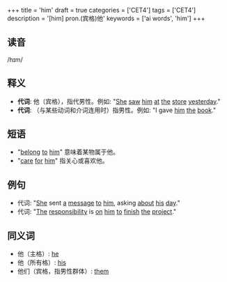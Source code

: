 +++
title = 'him'
draft = true
categories = ['CET4']
tags = ['CET4']
description = '[him] pron.(宾格)他'
keywords = ['ai words', 'him']
+++

## 读音
/hɪm/

## 释义
- **代词**: 他（宾格），指代男性。例如: "[She](/zh/post/she/) [saw](/zh/post/saw/) [him](/zh/post/him/) [at](/zh/post/at/) [the](/zh/post/the/) [store](/zh/post/store/) [yesterday](/zh/post/yesterday/)."
- **代词**: （与某些动词和介词连用时）指男性。例如: "I gave [him](/zh/post/him/) [the](/zh/post/the/) [book](/zh/post/book/)."

## 短语
- "[belong](/zh/post/belong/) [to](/zh/post/to/) [him](/zh/post/him/)" 意味着某物属于他。
- "[care](/zh/post/care/) [for](/zh/post/for/) [him](/zh/post/him/)" 指关心或喜欢他。

## 例句
- 代词: "[She](/zh/post/she/) sent [a](/zh/post/a/) [message](/zh/post/message/) [to](/zh/post/to/) [him](/zh/post/him/), asking [about](/zh/post/about/) [his](/zh/post/his/) [day](/zh/post/day/)."
- 代词: "[The](/zh/post/the/) [responsibility](/zh/post/responsibility/) is [on](/zh/post/on/) [him](/zh/post/him/) [to](/zh/post/to/) [finish](/zh/post/finish/) [the](/zh/post/the/) [project](/zh/post/project/)."

## 同义词
- 他（主格）: [he](/zh/post/he/)
- 他（所有格）: [his](/zh/post/his/)
- 他们（宾格，指男性群体）: [them](/zh/post/them/)
